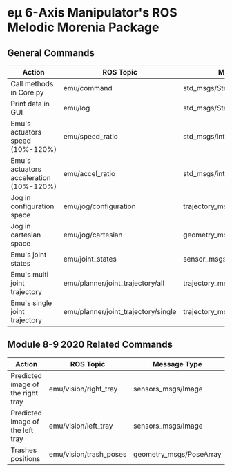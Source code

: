 # eμ 6-Axis Manipulator's ROS Melodic Morenia Package

## General Commands
Action | ROS Topic | Message Type
------------ | ------------- | -------------
Call methods in Core.py | emu/command | std_msgs/String
Print data in GUI | emu/log | std_msgs/String
Emu's actuators speed (10%-120%) | emu/speed_ratio | std_msgs/int8
Emu's actuators acceleration (10%-120%) | emu/accel_ratio | std_msgs/int8
Jog in configuration space | emu/jog/configuration | trajectory_msgs/JointTrajectoryPoint
Jog in cartesian space | emu/jog/cartesian | geometry_msgs/Twist
Emu's joint states | emu/joint_states | sensor_msgs/JointStates
Emu's multi joint trajectory | emu/planner/joint_trajectory/all | trajectory_msgs/JointTrajectory
Emu's single joint trajectory | emu/planner/joint_trajectory/single | trajectory_msgs/JointTrajectoryPoint

## Module 8-9 2020 Related Commands
Action | ROS Topic | Message Type
------------ | ------------- | -------------
Predicted image of the right tray| emu/vision/right_tray | sensors_msgs/Image
Predicted image of the left tray | emu/vision/left_tray | sensors_msgs/Image
Trashes positions | emu/vision/trash_poses | geometry_msgs/PoseArray 
